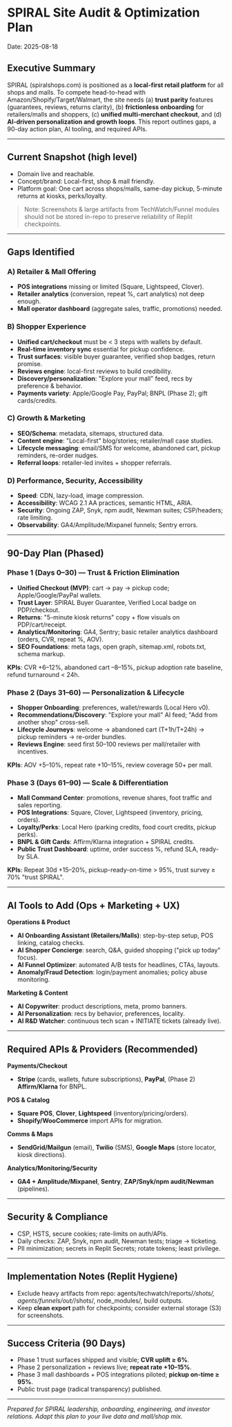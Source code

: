 # SPIRAL Site Audit & Optimization Plan
Date: 2025-08-18

## Executive Summary
SPIRAL (spiralshops.com) is positioned as a **local-first retail platform** for all shops and malls. To compete head-to-head with Amazon/Shopify/Target/Walmart, the site needs (a) **trust parity** features (guarantees, reviews, returns clarity), (b) **frictionless onboarding** for retailers/malls and shoppers, (c) **unified multi-merchant checkout**, and (d) **AI-driven personalization and growth loops**. This report outlines gaps, a 90-day action plan, AI tooling, and required APIs.

---

## Current Snapshot (high level)
- Domain live and reachable.
- Concept/brand: Local-first, shop & mall friendly.
- Platform goal: One cart across shops/malls, same-day pickup, 5-minute returns at kiosks, perks/loyalty.

> Note: Screenshots & large artifacts from TechWatch/Funnel modules should not be stored in-repo to preserve reliability of Replit checkpoints.

---

## Gaps Identified

### A) Retailer & Mall Offering
- **POS integrations** missing or limited (Square, Lightspeed, Clover).
- **Retailer analytics** (conversion, repeat %, cart analytics) not deep enough.
- **Mall operator dashboard** (aggregate sales, traffic, promotions) needed.

### B) Shopper Experience
- **Unified cart/checkout** must be < 3 steps with wallets by default.
- **Real-time inventory sync** essential for pickup confidence.
- **Trust surfaces**: visible buyer guarantee, verified shop badges, return promise.
- **Reviews engine**: local-first reviews to build credibility.
- **Discovery/personalization**: "Explore your mall" feed, recs by preference & behavior.
- **Payments variety**: Apple/Google Pay, PayPal; BNPL (Phase 2); gift cards/credits.

### C) Growth & Marketing
- **SEO/Schema**: metadata, sitemaps, structured data.
- **Content engine**: "Local-first" blog/stories; retailer/mall case studies.
- **Lifecycle messaging**: email/SMS for welcome, abandoned cart, pickup reminders, re-order nudges.
- **Referral loops**: retailer-led invites + shopper referrals.

### D) Performance, Security, Accessibility
- **Speed**: CDN, lazy-load, image compression.
- **Accessibility**: WCAG 2.1 AA practices, semantic HTML, ARIA.
- **Security**: Ongoing ZAP, Snyk, npm audit, Newman suites; CSP/headers; rate limiting.
- **Observability**: GA4/Amplitude/Mixpanel funnels; Sentry errors.

---

## 90-Day Plan (Phased)

### Phase 1 (Days 0–30) — Trust & Friction Elimination
- **Unified Checkout (MVP)**: cart → pay → pickup code; Apple/Google/PayPal wallets.
- **Trust Layer**: SPIRAL Buyer Guarantee, Verified Local badge on PDP/checkout.
- **Returns**: "5-minute kiosk returns" copy + flow visuals on PDP/cart/receipt.
- **Analytics/Monitoring**: GA4, Sentry; basic retailer analytics dashboard (orders, CVR, repeat %, AOV).
- **SEO Foundations**: meta tags, open graph, sitemap.xml, robots.txt, schema markup.

**KPIs**: CVR +6–12%, abandoned cart –8–15%, pickup adoption rate baseline, refund turnaround < 24h.

### Phase 2 (Days 31–60) — Personalization & Lifecycle
- **Shopper Onboarding**: preferences, wallet/rewards (Local Hero v0).
- **Recommendations/Discovery**: "Explore your mall" AI feed; "Add from another shop" cross-sell.
- **Lifecycle Journeys**: welcome → abandoned cart (T+1h/T+24h) → pickup reminders → re-order bundles.
- **Reviews Engine**: seed first 50–100 reviews per mall/retailer with incentives.

**KPIs**: AOV +5–10%, repeat rate +10–15%, review coverage 50+ per mall.

### Phase 3 (Days 61–90) — Scale & Differentiation
- **Mall Command Center**: promotions, revenue shares, foot traffic and sales reporting.
- **POS Integrations**: Square, Clover, Lightspeed (inventory, pricing, orders).
- **Loyalty/Perks**: Local Hero (parking credits, food court credits, pickup perks).
- **BNPL & Gift Cards**: Affirm/Klarna integration + SPIRAL credits.
- **Public Trust Dashboard**: uptime, order success %, refund SLA, ready-by SLA.

**KPIs**: Repeat 30d +15–20%, pickup-ready-on-time > 95%, trust survey ≥ 70% "trust SPIRAL".

---

## AI Tools to Add (Ops + Marketing + UX)

**Operations & Product**
- **AI Onboarding Assistant (Retailers/Malls)**: step-by-step setup, POS linking, catalog checks.
- **AI Shopper Concierge**: search, Q&A, guided shopping ("pick up today" focus).
- **AI Funnel Optimizer**: automated A/B tests for headlines, CTAs, layouts.
- **Anomaly/Fraud Detection**: login/payment anomalies; policy abuse monitoring.

**Marketing & Content**
- **AI Copywriter**: product descriptions, meta, promo banners.
- **AI Personalization**: recs by behavior, preferences, locality.
- **AI R&D Watcher**: continuous tech scan + INITIATE tickets (already live).

---

## Required APIs & Providers (Recommended)

**Payments/Checkout**
- **Stripe** (cards, wallets, future subscriptions), **PayPal**, (Phase 2) **Affirm/Klarna** for BNPL.

**POS & Catalog**
- **Square POS**, **Clover**, **Lightspeed** (inventory/pricing/orders).
- **Shopify/WooCommerce** import APIs for migration.

**Comms & Maps**
- **SendGrid/Mailgun** (email), **Twilio** (SMS), **Google Maps** (store locator, kiosk directions).

**Analytics/Monitoring/Security**
- **GA4 + Amplitude/Mixpanel**, **Sentry**, **ZAP/Snyk/npm audit/Newman** (pipelines).

---

## Security & Compliance
- CSP, HSTS, secure cookies; rate-limits on auth/APIs.
- Daily checks: ZAP, Snyk, npm audit, Newman tests; triage → ticketing.
- PII minimization; secrets in Replit Secrets; rotate tokens; least privilege.

---

## Implementation Notes (Replit Hygiene)
- Exclude heavy artifacts from repo: agents/techwatch/reports/*/shots/, agents/funnels/out/*/shots/, node_modules/, build outputs.
- Keep **clean export** path for checkpoints; consider external storage (S3) for screenshots.

---

## Success Criteria (90 Days)
- Phase 1 trust surfaces shipped and visible; **CVR uplift ≥ 6%**.
- Phase 2 personalization + reviews live; **repeat rate +10–15%**.
- Phase 3 mall dashboards + POS integrations piloted; **pickup on-time ≥ 95%**.
- Public trust page (radical transparency) published.

---

*Prepared for SPIRAL leadership, onboarding, engineering, and investor relations. Adapt this plan to your live data and mall/shop mix.*
